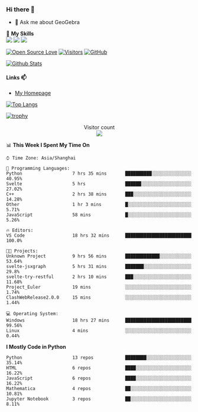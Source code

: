 ### Hi there 👋

<!--
**wuyudi/wuyudi** is a ✨ _special_ ✨ repository because its `README.md` (this file) appears on your GitHub profile.

Here are some ideas to get you started:

- 🔭 I’m currently working on ...
- 🌱 I’m currently learning ...
- 👯 I’m looking to collaborate on ...
- 🤔 I’m looking for help with ...

- 📫 How to reach me: ...
- 😄 Pronouns: ...
- ⚡ Fun fact: ...
-->

- 💬 Ask me about GeoGebra

🌟 **My Skills**  
![](https://img.shields.io/badge/-Python-3e74a2?style=flat-square&logo=Python&logoColor=fff)
![](https://img.shields.io/badge/-Mathematica-3e74a2?style=flat-square&logo=Wolfram&logoColor=fff)
![](https://img.shields.io/badge/-C%2B%2B-3e74a2?style=flat-square&logo=C%2B%2B&logoColor=fff)

[![Open Source Love](https://badges.frapsoft.com/os/v1/open-source.svg?v=103)](https://github.com/wuyudi/)
[![Visitors](https://visitor-badge.glitch.me/badge?page_id=wuyudi.wuyudi)](https://github.com/wuyudi/)
[![GitHub](https://img.shields.io/github/followers/wuyudi.svg?lable=GitHub&style=social)](https://github.com/wuyudi/)

[![Github Stats](https://github-readme-stats.vercel.app/api?username=wuyudi&show_icons=true)](https://github.com/wuyudi/)

#### Links 📫

* [My Homepage](https://wuyudi.github.io/blog/)

[![Top Langs](https://github-readme-stats.vercel.app/api/top-langs/?username=wuyudi&hide=HTML,jupyter%20notebook&layout=compact)](https://github.com/wuyudi/github-readme-stats)

[![trophy](https://github-profile-trophy.vercel.app/?username=wuyudi&theme=onedark)](https://github.com/ryo-ma/github-profile-trophy)

<p align="center"> 
  Visitor count<br>
  <img src="https://profile-counter.glitch.me/wuyudi/count.svg" />
</p>

<!--START_SECTION:waka-->
📊 **This Week I Spent My Time On** 

```text
⌚︎ Time Zone: Asia/Shanghai

💬 Programming Languages: 
Python                   7 hrs 35 mins       ██████████░░░░░░░░░░░░░░░   40.95% 
Svelte                   5 hrs               ██████░░░░░░░░░░░░░░░░░░░   27.02% 
C++                      2 hrs 38 mins       ███░░░░░░░░░░░░░░░░░░░░░░   14.28% 
Other                    1 hr 3 mins         █░░░░░░░░░░░░░░░░░░░░░░░░   5.71% 
JavaScript               58 mins             █░░░░░░░░░░░░░░░░░░░░░░░░   5.26%

🔥 Editors: 
VS Code                  18 hrs 32 mins      █████████████████████████   100.0%

🐱‍💻 Projects: 
Unknown Project          9 hrs 56 mins       █████████████░░░░░░░░░░░░   53.64% 
svelte-jsxgraph          5 hrs 31 mins       ███████░░░░░░░░░░░░░░░░░░   29.8% 
svelte-try-restful       2 hrs 10 mins       ███░░░░░░░░░░░░░░░░░░░░░░   11.68% 
Project_Euler            19 mins             ░░░░░░░░░░░░░░░░░░░░░░░░░   1.74% 
ClashWebRelease2.0.0     15 mins             ░░░░░░░░░░░░░░░░░░░░░░░░░   1.44%

💻 Operating System: 
Windows                  18 hrs 27 mins      █████████████████████████   99.56% 
Linux                    4 mins              ░░░░░░░░░░░░░░░░░░░░░░░░░   0.44%

```

**I Mostly Code in Python** 

```text
Python                   13 repos            ████████░░░░░░░░░░░░░░░░░   35.14% 
HTML                     6 repos             ████░░░░░░░░░░░░░░░░░░░░░   16.22% 
JavaScript               6 repos             ████░░░░░░░░░░░░░░░░░░░░░   16.22% 
Mathematica              4 repos             ██░░░░░░░░░░░░░░░░░░░░░░░   10.81% 
Jupyter Notebook         3 repos             ██░░░░░░░░░░░░░░░░░░░░░░░   8.11%

```



<!--END_SECTION:waka-->
